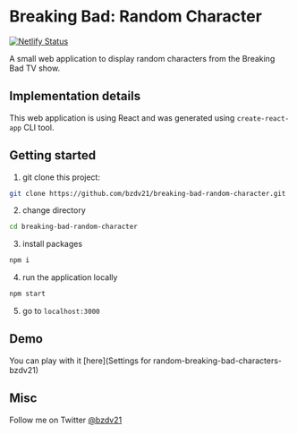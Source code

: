 # Breaking Bad: Random Character
[![Netlify Status](https://api.netlify.com/api/v1/badges/13cbcf30-14c2-4632-99e5-67581375823b/deploy-status)](https://app.netlify.com/sites/random-breaking-bad-characters-bzdv21/deploys)

A small web application to display random characters from the Breaking Bad TV show.

## Implementation details

This web application is using React and was generated using `create-react-app` CLI tool.

## Getting started

1) git clone this project:

```bash
git clone https://github.com/bzdv21/breaking-bad-random-character.git
```

2) change directory

```bash
cd breaking-bad-random-character
```

3) install packages

```bash
npm i
```

4) run the application locally

```bash
npm start
```

5) go to `localhost:3000`

## Demo

You can play with it [here](Settings for random-breaking-bad-characters-bzdv21)


## Misc

Follow me on Twitter [@bzdv21](https://twitter.com/bzdv21)
